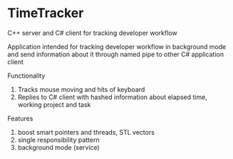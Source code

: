 # TimeTracker
C++ server and C# client for tracking developer workflow

Application intended for tracking developer workflow in background mode
and send information about it through named pipe to other C# application client

Functionality
1. Tracks mouse moving and hits of keyboard
2. Replies to C# client with hashed information about elapsed time, working project and task

Features
1. boost smart pointers and threads, STL vectors
2. single responsibility pattern
3. background mode (service)
